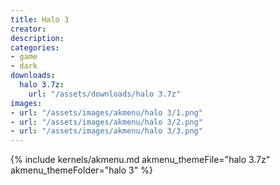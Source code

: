 ```yaml
---
title: Halo 3
creator:
description: 
categories:
- game
- dark
downloads:
  halo 3.7z:
    url: "/assets/downloads/halo 3.7z"
images:
- url: "/assets/images/akmenu/halo 3/1.png"
- url: "/assets/images/akmenu/halo 3/2.png"
- url: "/assets/images/akmenu/halo 3/3.png"
---
```


{% include kernels/akmenu.md akmenu_themeFile="halo 3.7z" akmenu_themeFolder="halo 3" %}
